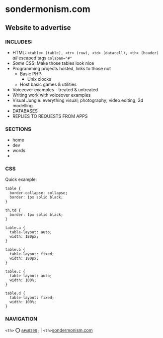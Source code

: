 # sondermonism.com
## Website to advertise

### INCLUDES:
- HTML: ``<table> (table), <tr> (row), <td> (datacell), <th> (header)`` *all* escaped tags ``colspan="#"``
- *Some* CSS: Make those tables look nice
- Programming projects hosted, links to those not
    - Basic PHP:
        - Unix clocks
    - Host basic games & utilities
- Voiceover examples - treated & untreated
- Writing work with voiceover examples
- Visual Jungle: everything visual; photography; video editing; 3d modelling
- DATABASES
- REPLIES TO REQUESTS FROM APPS

### SECTIONS
- home
- dev
- words
- 


### CSS
Quick example:
```
table {
  border-collapse: collapse;
  border: 1px solid black;
} 

th,td {
  border: 1px solid black;
}

table.a {
  table-layout: auto;
  width: 180px;  
}

table.b {
  table-layout: fixed;
  width: 180px;  
}

table.c {
  table-layout: auto;
  width: 100%;  
}

table.d {
  table-layout: fixed;
  width: 100%;  
}
```


### NAVIGATION

``<th>`` :o: [``&#x0298;``](https://sondermonism.com/sondermonism) | ``<th>``[sondermonism.com](https://sondermonism.com)